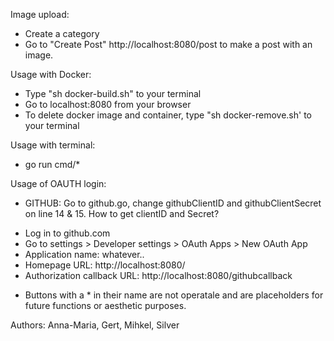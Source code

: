 Image upload:
* Create a category
* Go to "Create Post" http://localhost:8080/post to make a post with an image.

Usage with Docker:
* Type "sh docker-build.sh" to your terminal
* Go to localhost:8080 from your browser
* To delete docker image and container, type "sh docker-remove.sh' to your terminal

Usage with terminal:
* go run cmd/*

Usage of OAUTH login:
* GITHUB: 
Go to github.go, change githubClientID and githubClientSecret on line 14 & 15. How to get clientID and Secret? 
- Log in to github.com
- Go to settings > Developer settings > OAuth Apps > New OAuth App
- Application name: whatever..
- Homepage URL: http://localhost:8080/
- Authorization callback URL: http://localhost:8080/githubcallback

* Buttons with a * in their name are not operatale and are placeholders for future functions or aesthetic purposes.

Authors: Anna-Maria, Gert, Mihkel, Silver